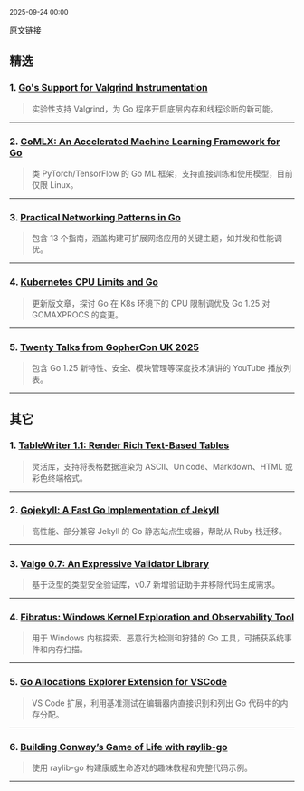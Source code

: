 <sub>2025-09-24 00:00</sub>


[原文链接](https://golangweekly.com/issues/571)


## 精选

### 1. [Go's Support for Valgrind Instrumentation](https://golangweekly.com/link/174628/rss)
> 实验性支持 Valgrind，为 Go 程序开启底层内存和线程诊断的新可能。

---

### 2. [GoMLX: An Accelerated Machine Learning Framework for Go](https://golangweekly.com/link/174649/rss)
> 类 PyTorch/TensorFlow 的 Go ML 框架，支持直接训练和使用模型，目前仅限 Linux。

---

### 3. [Practical Networking Patterns in Go](https://golangweekly.com/link/174636/rss)
> 包含 13 个指南，涵盖构建可扩展网络应用的关键主题，如并发和性能调优。

---

### 4. [Kubernetes CPU Limits and Go](https://golangweekly.com/link/174644/rss)
> 更新版文章，探讨 Go 在 K8s 环境下的 CPU 限制调优及 Go 1.25 对 GOMAXPROCS 的变更。

---

### 5. [Twenty Talks from GopherCon UK 2025](https://golangweekly.com/link/174632/rss)
> 包含 Go 1.25 新特性、安全、模块管理等深度技术演讲的 YouTube 播放列表。

---

## 其它

### 1. [TableWriter 1.1: Render Rich Text-Based Tables](https://golangweekly.com/link/174651/rss)
> 灵活库，支持将表格数据渲染为 ASCII、Unicode、Markdown、HTML 或彩色终端格式。

---

### 2. [Gojekyll: A Fast Go Implementation of Jekyll](https://golangweekly.com/link/174653/rss)
> 高性能、部分兼容 Jekyll 的 Go 静态站点生成器，帮助从 Ruby 栈迁移。

---

### 3. [Valgo 0.7: An Expressive Validator Library](https://golangweekly.com/link/174655/rss)
> 基于泛型的类型安全验证库，v0.7 新增验证助手并移除代码生成需求。

---

### 4. [Fibratus: Windows Kernel Exploration and Observability Tool](https://golangweekly.com/link/174657/rss)
> 用于 Windows 内核探索、恶意行为检测和狩猎的 Go 工具，可捕获系统事件和内存扫描。

---

### 5. [Go Allocations Explorer Extension for VSCode](https://golangweekly.com/link/174659/rss)
> VS Code 扩展，利用基准测试在编辑器内直接识别和列出 Go 代码中的内存分配。

---

### 6. [Building Conway’s Game of Life with raylib-go](https://golangweekly.com/link/174642/rss)
> 使用 raylib-go 构建康威生命游戏的趣味教程和完整代码示例。

---
    